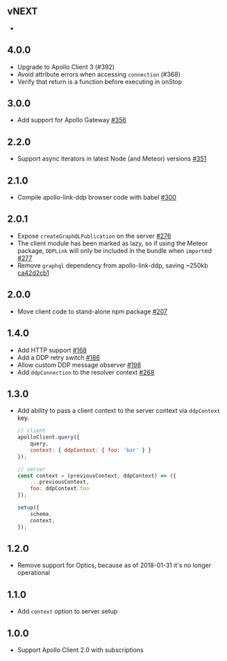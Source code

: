 ## vNEXT

-

## 4.0.0
- Upgrade to Apollo Client 3 (#392)
- Avoid attribute errors when accessing `connection` (#368)
- Verify that return is a function before executing in onStop

## 3.0.0

- Add support for Apollo Gateway [#356](https://github.com/Swydo/ddp-apollo/pull/356)

## 2.2.0

- Support async iterators in latest Node (and Meteor) versions [#351](https://github.com/Swydo/ddp-apollo/pull/51)

## 2.1.0

- Compile apollo-link-ddp browser code with babel [#300](https://github.com/Swydo/ddp-apollo/pull/300)

## 2.0.1

- Expose `createGraphQLPublication` on the server [#276](https://github.com/Swydo/ddp-apollo/pull/276)
- The client module has been marked as lazy, so if using the Meteor package, `DDPLink` will only be included in the bundle when `import`ed [#277](https://github.com/Swydo/ddp-apollo/pull/277)
- Remove `graphql` dependency from apollo-link-ddp, saving ~250kb [ca42d2cb1](https://github.com/Swydo/ddp-apollo/commit/ca42d2cb1c4a2f73755ecb542b1ee88db3b6c9ac)

## 2.0.0

- Move client code to stand-alone npm package [#207](https://github.com/Swydo/ddp-apollo/pull/207)

## 1.4.0

- Add HTTP support [#168](https://github.com/Swydo/ddp-apollo/pull/168)
- Add a DDP retry switch [#186](https://github.com/Swydo/ddp-apollo/pull/186)
- Allow custom DDP message observer [#198](https://github.com/Swydo/ddp-apollo/pull/198)
- Add `ddpConnection` to the resolver context [#268](https://github.com/Swydo/ddp-apollo/pull/268)

## 1.3.0

- Add ability to pass a client context to the server context via `ddpContext` key.
  ```js
  // client
  apolloClient.query({
      query,
      context: { ddpContext: { foo: 'bar' } }
  });

  // server
  const context = (previousContext, ddpContext) => ({
      ...previousContext,
      foo: ddpContext.foo
  });

  setup({
      schema,
      context,
  });
  ```

## 1.2.0

- Remove support for Optics, because as of 2018-01-31 it's no longer operational

## 1.1.0

- Add `context` option to server setup

## 1.0.0

- Support Apollo Client 2.0 with subscriptions
